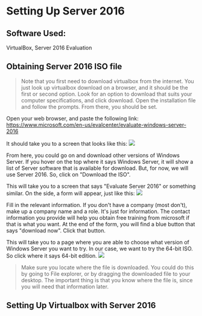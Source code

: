 # Setting Up Server 2016

## Software Used:
VirtualBox, Server 2016 Evaluation

## Obtaining Server 2016 ISO file

> Note that you first need to download virtualbox from the internet. You just look up virtualbox download on a browser, and it should be the first or second option. Look for an option to download that suits your computer specifications, and click download. Open the installation file and follow the prompts. From there, you should be set.

Open your web browser, and paste the following link: https://www.microsoft.com/en-us/evalcenter/evaluate-windows-server-2016

It should take you to a screen that looks like this:
<img src="https://i.ibb.co/c3LrT04/1-Microsoft-Eval-Center.png">

From here, you could go on and download other versions of Windows Server. If you hover on the top where it says Windows Server, it will show a list of Server software that is available for download. But, for now, we will use Server 2016. So, click on "Download the ISO".

This will take you to a screen that says "Evaluate Server 2016" or something similar. On the side, a form will appear, just like this:
<img src="https://i.ibb.co/5jkRTcd/2-Register-for-your-free-trial-today.png">

Fill in the relevant information. If you don't have a company (most don't), make up a company name and a role. It's just for information. The contact information you provide will help you obtain free training from microsoft if that is what you want. At the end of the form, you will find a blue button that says "download now". Click that button.

This will take you to a page where you are able to choose what version of Windows Server you want to try. In our case, we want to try the 64-bit ISO. So click where it says 64-bit edition.
<img src="https://i.ibb.co/wJvgT7v/4-Download-64-bit.png">

> Make sure you locate where the file is downloaded. You could do this by going to File explorer, or by dragging the downloaded file to your desktop. The important thing is that you know where the file is, since you will need that information later.

## Setting Up Virtualbox with Server 2016

